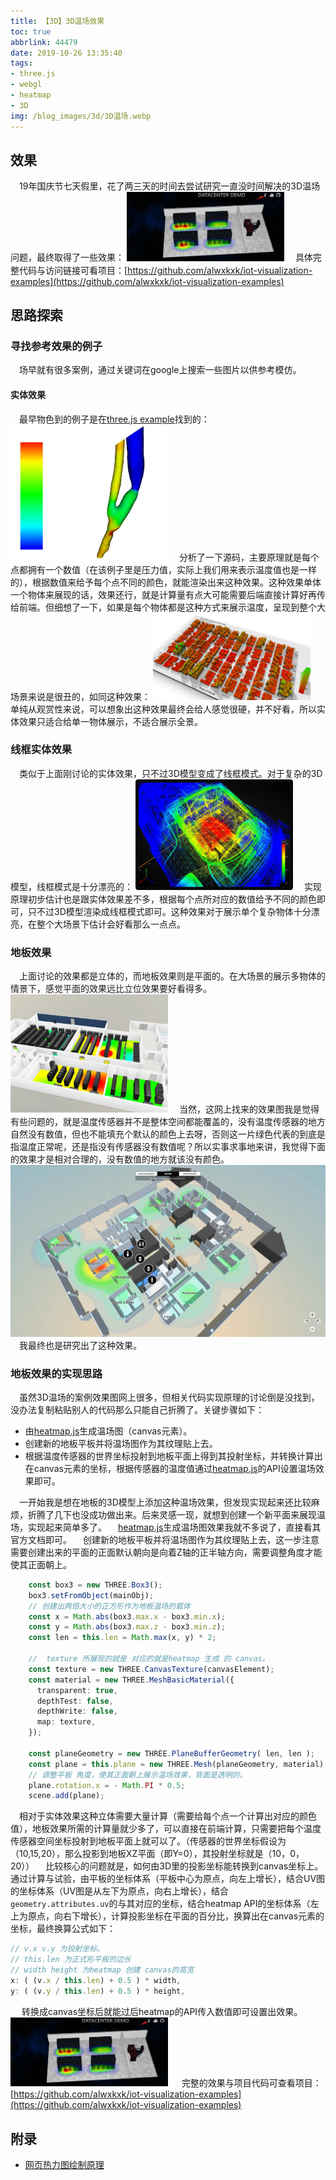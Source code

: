 ```yaml
---
title: 【3D】3D温场效果
toc: true
abbrlink: 44479
date: 2019-10-26 13:35:40
tags:
- three.js
- webgl
- heatmap
- 3D
img: /blog_images/3d/3D温场.webp
---
```


## 效果
&emsp;19年国庆节七天假里，花了两三天的时间去尝试研究一直没时间解决的3D温场问题，最终取得了一些效果：
<img alt="3D温场" src="/blog_images/3d/3D温场.webp" style="width:50%;">
&emsp;具体完整代码与访问链接可看项目：[https://github.com/alwxkxk/iot-visualization-examples](https://github.com/alwxkxk/iot-visualization-examples)

## 思路探索

### 寻找参考效果的例子
&emsp;场早就有很多案例，通过关键词在google上搜索一些图片以供参考模仿。

#### 实体效果
&emsp;最早物色到的例子是在[three.js example](https://threejs.org/examples/?q=colors#webgl_geometry_colors_lookuptable)找到的：
<img alt="threejs实体颜色" src="/blog_images/3d/threejs实体颜色.webp" style="width:50%;">
&emsp;分析了一下源码，主要原理就是每个点都拥有一个数值（在该例子里是压力值，实际上我们用来表示温度值也是一样的），根据数值来给予每个点不同的颜色，就能渲染出来这种效果。这种效果单体一个物体来展现的话，效果还行，就是计算量有点大可能需要后端直接计算好再传给前端。但细想了一下，如果是每个物体都是这种方式来展示温度，呈现到整个大场景来说是很丑的，如同这种效果：
<img alt="全局实体效果" src="/blog_images/3d/全局实体效果.webp" style="width:50%;">
&emsp;单纯从观赏性来说，可以想象出这种效果最终会给人感觉很硬，并不好看，所以实体效果只适合给单一物体展示，不适合展示全景。

### 线框实体效果
&emsp;类似于上面刚讨论的实体效果，只不过3D模型变成了线框模式。对于复杂的3D模型，线框模式是十分漂亮的：
<img alt="线框实体效果" src="/blog_images/3d/线框实体效果.webp" style="width:50%;">
&emsp;实现原理初步估计也是跟实体效果差不多，根据每个点所对应的数值给予不同的颜色即可，只不过3D模型渲染成线框模式即可。这种效果对于展示单个复杂物体十分漂亮，在整个大场景下估计会好看那么一点点。

### 地板效果
&emsp;上面讨论的效果都是立体的，而地板效果则是平面的。在大场景的展示多物体的情景下，感觉平面的效果远比立位效果要好看得多。
<img alt="地板效果" src="/blog_images/3d/地板效果.webp" style="width:50%;">
&emsp;当然，这网上找来的效果图我是觉得有些问题的，就是温度传感器并不是整体空间都能覆盖的，没有温度传感器的地方自然没有数值，但也不能填充个默认的颜色上去呀，否则这一片绿色代表的到底是指温度正常呢，还是指没有传感器没有数值呢？所以实事求事地来讲，我觉得下面的效果才是相对合理的，没有数值的地方就该没有颜色。
<img alt="heatmap效果" src="/blog_images/3d/heatmap效果.webp" style="heatmap效果:50%;">
&emsp;我最终也是研究出了这种效果。

### 地板效果的实现思路
&emsp;虽然3D温场的案例效果图网上很多，但相关代码实现原理的讨论倒是没找到，没办法复制粘贴别人的代码那么只能自己折腾了。关键步骤如下：

- 由[heatmap.js](https://www.patrick-wied.at/static/heatmapjs/)生成温场图（canvas元素）。
- 创建新的地板平板并将温场图作为其纹理贴上去。
- 根据温度传感器的世界坐标投射到地板平面上得到其投射坐标，并转换计算出在canvas元素的坐标，根据传感器的温度值通过[heatmap.js](https://www.patrick-wied.at/static/heatmapjs/)的API设置温场效果即可。

&emsp;一开始我是想在地板的3D模型上添加这种温场效果，但发现实现起来还比较麻烦，折腾了几下也没成功做出来。后来灵感一现，就想到创建一个新平面来展现温场，实现起来简单多了。
&emsp;[heatmap.js](https://www.patrick-wied.at/static/heatmapjs/)生成温场图效果我就不多说了，直接看其官方文档即可。
&emsp;创建新的地板平板并将温场图作为其纹理贴上去，这一步注意需要创建出来的平面的正面默认朝向是向着Z轴的正半轴方向，需要调整角度才能使其正面朝上。
```ts
    const box3 = new THREE.Box3();
    box3.setFromObject(mainObj);
    // 创建出两倍大小的正方形作为地板温场的载体
    const x = Math.abs(box3.max.x - box3.min.x);
    const y = Math.abs(box3.max.z - box3.min.z);
    const len = this.len = Math.max(x, y) * 2;

    //  texture 所展现的就是 对应的就是heatmap 生成 的 canvas。
    const texture = new THREE.CanvasTexture(canvasElement); 
    const material = new THREE.MeshBasicMaterial({
      transparent: true,
      depthTest: false,
      depthWrite: false,
      map: texture,
    });

    const planeGeometry = new THREE.PlaneBufferGeometry( len, len );
    const plane = this.plane = new THREE.Mesh(planeGeometry, material);
    // 调整平板 角度，使其正面朝上展示温场效果，背面是透明的。
    plane.rotation.x = - Math.PI * 0.5;
    scene.add(plane);
```

&emsp;相对于实体效果这种立体需要大量计算（需要给每个点一个计算出对应的颜色值），地板效果所需的计算量就少多了，可以直接在前端计算，只需要把每个温度传感器空间坐标投射到地板平面上就可以了。（传感器的世界坐标假设为（10,15,20），那么投影到地板XZ平面（即Y=0），其投射坐标就是（10，0，20））
&emsp;比较核心的问题就是，如何由3D里的投影坐标能转换到canvas坐标上。通过计算与试验，由平板的坐标体系（平板中心为原点，向左上增长），结合UV图的坐标体系（UV图是从左下为原点，向右上增长），结合`geometry.attributes.uv`的与其对应的坐标，结合heatmap API的坐标体系（左上为原点，向右下增长），计算投影坐标在平面的百分比，换算出在canvas元素的坐标，最终换算公式如下：
```ts
// v.x v.y 为投射坐标。
// this.len 为正式形平板的边长
// width height 为heatmap 创建 canvas的高宽
x: ( (v.x / this.len) + 0.5 ) * width,
y: ( (v.y / this.len) + 0.5 ) * height,
```

&emsp; 转换成canvas坐标后就能过后heatmap的API传入数值即可设置出效果。
<img alt="3D温场" src="/blog_images/3d/3D温场.webp" style="width:50%;">
&emsp; 完整的效果与项目代码可查看项目：[https://github.com/alwxkxk/iot-visualization-examples](https://github.com/alwxkxk/iot-visualization-examples)

## 附录

- [网页热力图绘制原理](https://www.wangshaoxing.com/blog/how-to-draw-a-heatmap.html)
